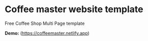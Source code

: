 # Coffee master website template
Free Coffee Shop Multi Page template

**Demo:** (https://coffeemaster.netlify.app)  
